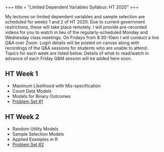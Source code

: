 +++
title = "Limited Dependent Variables Syllabus: HT 2020"
+++

My lectures on limited dependent variables and sample selection are scheduled for weeks 1 and 2 of HT 2020. Due to current government restrictions, these will take place remotely. I will provide pre-recorded videos for you to watch in lieu of the regularly-scheduled Monday and Wednesday class meetings. On Fridays from 8:30-10am I will conduct a live Q&A over Zoom. Login details will be posted on canvas along with recordings of the Q&A sessions for students who are unable to attend. Topics for each week are listed below. Details of what to read/watch in advance of each Friday Q&M session will be added here soon.

## HT Week 1
* Maximum Likelihood with Mis-specification
* Count Data Models
* Models for Binary Outcomes
* [Problem Set #1](./ps1.pdf)

## HT Week 2
* Random Utility Models
* Sample Selection Models
* Applied Examples in R
* [Problem Set #2](./ps2.pdf)


